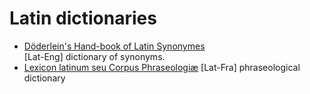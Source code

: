 # Latin dictionaries

* [Döderlein's Hand-book of Latin Synonymes](https://github.com/nikita-moor/latin-dictionary/tree/master/Doederlein1874) \
    [Lat-Eng] dictionary of synonyms.
* [Lexicon latinum seu Corpus Phraseologiæ]()
    [Lat-Fra] phraseological dictionary
